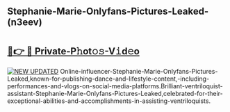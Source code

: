 ## Stephanie-Marie-Onlyfans-Pictures-Leaked-(n3eev)


# <h2><a href="https://mediaupload.pro?-19M">🔗👉 🔴 Private-P𝚑ot𝚘𝚜-V𝚒d𝚎o</a></h2>

[![NEW UPDATED](https://i.imgur.com/0qMVB7G.gif)](https://mediaupload.pro?-19M)
Online-influencer-Stephanie-Marie-Onlyfans-Pictures-Leaked,known-for-publishing-dance-and-lifestyle-content,-including-performances-and-vlogs-on-social-media-platforms.Brilliant-ventriloquist-assistant-Stephanie-Marie-Onlyfans-Pictures-Leaked,celebrated-for-their-exceptional-abilities-and-accomplishments-in-assisting-ventriloquists.  